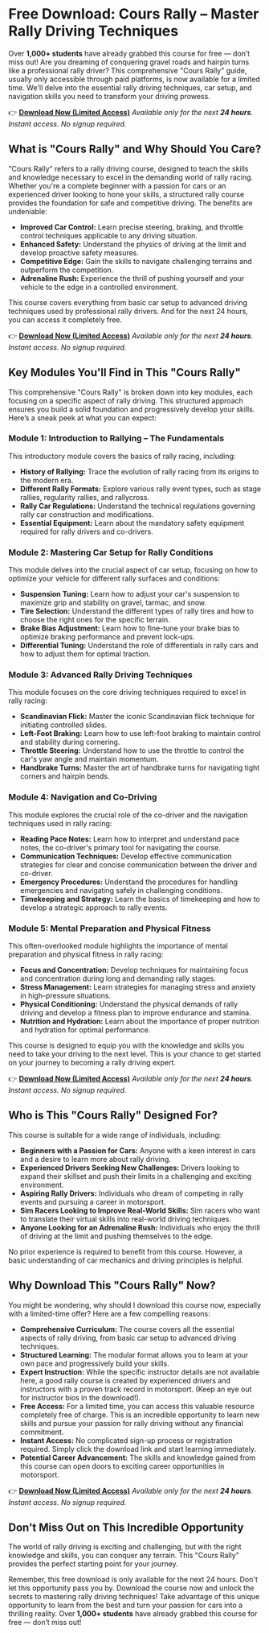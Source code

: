 # Free Download: Cours Rally – Master Rally Driving Techniques

Over **1,000+ students** have already grabbed this course for free — don’t miss out!
Are you dreaming of conquering gravel roads and hairpin turns like a professional rally driver? This comprehensive "Cours Rally" guide, usually only accessible through paid platforms, is now available for a limited time. We'll delve into the essential rally driving techniques, car setup, and navigation skills you need to transform your driving prowess.

👉 **[Download Now (Limited Access)](https://udemywork.com/cours-rally)**
_Available only for the next **24 hours**. Instant access. No signup required._

## What is "Cours Rally" and Why Should You Care?

"Cours Rally" refers to a rally driving course, designed to teach the skills and knowledge necessary to excel in the demanding world of rally racing. Whether you're a complete beginner with a passion for cars or an experienced driver looking to hone your skills, a structured rally course provides the foundation for safe and competitive driving. The benefits are undeniable:

*   **Improved Car Control:** Learn precise steering, braking, and throttle control techniques applicable to any driving situation.
*   **Enhanced Safety:** Understand the physics of driving at the limit and develop proactive safety measures.
*   **Competitive Edge:** Gain the skills to navigate challenging terrains and outperform the competition.
*   **Adrenaline Rush:** Experience the thrill of pushing yourself and your vehicle to the edge in a controlled environment.

This course covers everything from basic car setup to advanced driving techniques used by professional rally drivers. And for the next 24 hours, you can access it completely free.

👉 **[Download Now (Limited Access)](https://udemywork.com/cours-rally)**
_Available only for the next **24 hours**. Instant access. No signup required._

## Key Modules You'll Find in This "Cours Rally"

This comprehensive "Cours Rally" is broken down into key modules, each focusing on a specific aspect of rally driving. This structured approach ensures you build a solid foundation and progressively develop your skills. Here’s a sneak peek at what you can expect:

### Module 1: Introduction to Rallying – The Fundamentals

This introductory module covers the basics of rally racing, including:

*   **History of Rallying:** Trace the evolution of rally racing from its origins to the modern era.
*   **Different Rally Formats:** Explore various rally event types, such as stage rallies, regularity rallies, and rallycross.
*   **Rally Car Regulations:** Understand the technical regulations governing rally car construction and modifications.
*   **Essential Equipment:** Learn about the mandatory safety equipment required for rally drivers and co-drivers.

### Module 2: Mastering Car Setup for Rally Conditions

This module delves into the crucial aspect of car setup, focusing on how to optimize your vehicle for different rally surfaces and conditions:

*   **Suspension Tuning:** Learn how to adjust your car's suspension to maximize grip and stability on gravel, tarmac, and snow.
*   **Tire Selection:** Understand the different types of rally tires and how to choose the right ones for the specific terrain.
*   **Brake Bias Adjustment:** Learn how to fine-tune your brake bias to optimize braking performance and prevent lock-ups.
*   **Differential Tuning:** Understand the role of differentials in rally cars and how to adjust them for optimal traction.

### Module 3: Advanced Rally Driving Techniques

This module focuses on the core driving techniques required to excel in rally racing:

*   **Scandinavian Flick:** Master the iconic Scandinavian flick technique for initiating controlled slides.
*   **Left-Foot Braking:** Learn how to use left-foot braking to maintain control and stability during cornering.
*   **Throttle Steering:** Understand how to use the throttle to control the car's yaw angle and maintain momentum.
*   **Handbrake Turns:** Master the art of handbrake turns for navigating tight corners and hairpin bends.

### Module 4: Navigation and Co-Driving

This module explores the crucial role of the co-driver and the navigation techniques used in rally racing:

*   **Reading Pace Notes:** Learn how to interpret and understand pace notes, the co-driver's primary tool for navigating the course.
*   **Communication Techniques:** Develop effective communication strategies for clear and concise communication between the driver and co-driver.
*   **Emergency Procedures:** Understand the procedures for handling emergencies and navigating safely in challenging conditions.
*   **Timekeeping and Strategy:** Learn the basics of timekeeping and how to develop a strategic approach to rally events.

### Module 5: Mental Preparation and Physical Fitness

This often-overlooked module highlights the importance of mental preparation and physical fitness in rally racing:

*   **Focus and Concentration:** Develop techniques for maintaining focus and concentration during long and demanding rally stages.
*   **Stress Management:** Learn strategies for managing stress and anxiety in high-pressure situations.
*   **Physical Conditioning:** Understand the physical demands of rally driving and develop a fitness plan to improve endurance and stamina.
*   **Nutrition and Hydration:** Learn about the importance of proper nutrition and hydration for optimal performance.

This course is designed to equip you with the knowledge and skills you need to take your driving to the next level. This is your chance to get started on your journey to becoming a rally driving expert.

👉 **[Download Now (Limited Access)](https://udemywork.com/cours-rally)**
_Available only for the next **24 hours**. Instant access. No signup required._

## Who is This "Cours Rally" Designed For?

This course is suitable for a wide range of individuals, including:

*   **Beginners with a Passion for Cars:** Anyone with a keen interest in cars and a desire to learn more about rally driving.
*   **Experienced Drivers Seeking New Challenges:** Drivers looking to expand their skillset and push their limits in a challenging and exciting environment.
*   **Aspiring Rally Drivers:** Individuals who dream of competing in rally events and pursuing a career in motorsport.
*   **Sim Racers Looking to Improve Real-World Skills:** Sim racers who want to translate their virtual skills into real-world driving techniques.
*   **Anyone Looking for an Adrenaline Rush:** Individuals who enjoy the thrill of driving at the limit and pushing themselves to the edge.

No prior experience is required to benefit from this course. However, a basic understanding of car mechanics and driving principles is helpful.

## Why Download This "Cours Rally" Now?

You might be wondering, why should I download this course now, especially with a limited-time offer? Here are a few compelling reasons:

*   **Comprehensive Curriculum:** The course covers all the essential aspects of rally driving, from basic car setup to advanced driving techniques.
*   **Structured Learning:** The modular format allows you to learn at your own pace and progressively build your skills.
*   **Expert Instruction:** While the specific instructor details are not available here, a good rally course is created by experienced drivers and instructors with a proven track record in motorsport. (Keep an eye out for instructor bios in the download!).
*   **Free Access:** For a limited time, you can access this valuable resource completely free of charge. This is an incredible opportunity to learn new skills and pursue your passion for rally driving without any financial commitment.
*   **Instant Access:** No complicated sign-up process or registration required. Simply click the download link and start learning immediately.
*   **Potential Career Advancement:** The skills and knowledge gained from this course can open doors to exciting career opportunities in motorsport.

👉 **[Download Now (Limited Access)](https://udemywork.com/cours-rally)**
_Available only for the next **24 hours**. Instant access. No signup required._

## Don't Miss Out on This Incredible Opportunity

The world of rally driving is exciting and challenging, but with the right knowledge and skills, you can conquer any terrain. This "Cours Rally" provides the perfect starting point for your journey.

Remember, this free download is only available for the next 24 hours. Don't let this opportunity pass you by. Download the course now and unlock the secrets to mastering rally driving techniques! Take advantage of this unique opportunity to learn from the best and turn your passion for cars into a thrilling reality. Over **1,000+ students** have already grabbed this course for free — don’t miss out!
